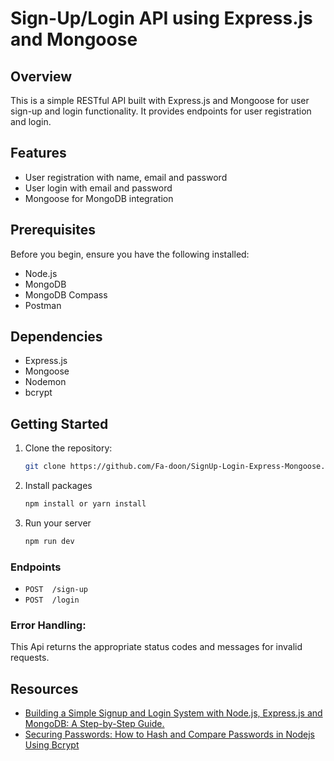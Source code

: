 # Sign-Up/Login API using Express.js and Mongoose

## Overview

This is a simple RESTful API built with Express.js and Mongoose for user sign-up and login functionality. It provides endpoints for user registration and login.

## Features

- User registration with name, email and password
- User login with email and password
- Mongoose for MongoDB integration

## Prerequisites

Before you begin, ensure you have the following installed:

- Node.js
- MongoDB
- MongoDB Compass
- Postman

## Dependencies
- Express.js
- Mongoose
- Nodemon
- bcrypt

## Getting Started

1. Clone the repository:

   ```bash
   git clone https://github.com/Fa-doon/SignUp-Login-Express-Mongoose.git

2. Install packages
   ```bash
   npm install or yarn install

3. Run your server
   ```bash
   npm run dev

### Endpoints

  - `POST  /sign-up`
  - `POST  /login`

### Error Handling:
   
This Api returns the appropriate status codes and messages for invalid requests.

## Resources
- [Building a Simple Signup and Login System with Node.js, Express.js and MongoDB: A Step-by-Step Guide.](https://medium.com/towardsdev/building-a-simple-signup-and-login-system-with-node-js-99b2495ff244)
- [Securing Passwords: How to Hash and Compare Passwords in Nodejs Using Bcrypt](https://medium.com/towardsdev/securing-passwords-how-to-hash-and-compare-passwords-in-nodejs-using-bcrypt-fb5f4945fc32)


